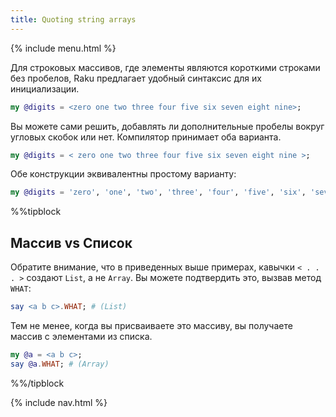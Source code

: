 ```yaml
---
title: Quoting string arrays
---
```


{% include menu.html %}

Для строковых массивов, где элементы являются короткими строками без пробелов, Raku предлагает удобный синтаксис для их инициализации.

```raku
my @digits = <zero one two three four five six seven eight nine>;
```

Вы можете сами решить, добавлять ли дополнительные пробелы вокруг угловых скобок или нет. Компилятор принимает оба варианта.

```raku
my @digits = < zero one two three four five six seven eight nine >;
```

Обе конструкции эквивалентны простому варианту:

```raku
my @digits = 'zero', 'one', 'two', 'three', 'four', 'five', 'six', 'seven', 'eight', 'nine';
```

%%tipblock
## Массив vs Список

Обратите внимание, что в приведенных выше примерах, кавычки `< . . . >` создают `List`, а не `Array`. Вы можете подтвердить это, вызвав метод `WHAT`:

```raku
say <a b c>.WHAT; # (List)
```

Тем не менее, когда вы присваиваете это массиву, вы получаете массив с элементами из списка.

```raku
my @a = <a b c>;
say @a.WHAT; # (Array)
```

%%/tipblock

{% include nav.html %}